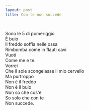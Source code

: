 ```yaml
---
layout: post
title: Con te non succede

---
```

Sono le 5 di pomeriggio   
È buio   
Il freddo soffia nelle ossa  
Rimbomba come in flauti cavi   
Vuoti   
Come me e te.  
Vorrei   
Che il sole scongelasse il mio cervello   
Ma purtroppo   
Non è il freddo  
Non è il buio   
Non so che cos'è  
So solo che con te   
Non succede.   
